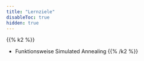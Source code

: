 ```yaml
---
title: "Lernziele"
disableToc: true
hidden: true
---
```



{{% k2 %}}
*   Funktionsweise Simulated Annealing
{{% /k2 %}}
